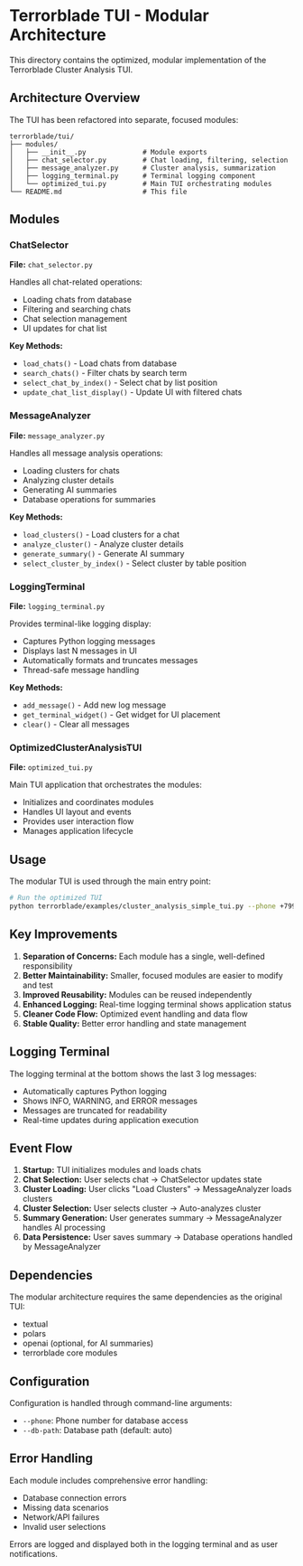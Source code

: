 # Terrorblade TUI - Modular Architecture

This directory contains the optimized, modular implementation of the Terrorblade Cluster Analysis TUI.

## Architecture Overview

The TUI has been refactored into separate, focused modules:

```
terrorblade/tui/
├── modules/
│   ├── __init__.py              # Module exports
│   ├── chat_selector.py         # Chat loading, filtering, selection
│   ├── message_analyzer.py      # Cluster analysis, summarization
│   ├── logging_terminal.py      # Terminal logging component
│   └── optimized_tui.py         # Main TUI orchestrating modules
└── README.md                    # This file
```

## Modules

### ChatSelector
**File:** `chat_selector.py`

Handles all chat-related operations:
- Loading chats from database
- Filtering and searching chats
- Chat selection management
- UI updates for chat list

**Key Methods:**
- `load_chats()` - Load chats from database
- `search_chats()` - Filter chats by search term
- `select_chat_by_index()` - Select chat by list position
- `update_chat_list_display()` - Update UI with filtered chats

### MessageAnalyzer
**File:** `message_analyzer.py`

Handles all message analysis operations:
- Loading clusters for chats
- Analyzing cluster details
- Generating AI summaries
- Database operations for summaries

**Key Methods:**
- `load_clusters()` - Load clusters for a chat
- `analyze_cluster()` - Analyze cluster details
- `generate_summary()` - Generate AI summary
- `select_cluster_by_index()` - Select cluster by table position

### LoggingTerminal
**File:** `logging_terminal.py`

Provides terminal-like logging display:
- Captures Python logging messages
- Displays last N messages in UI
- Automatically formats and truncates messages
- Thread-safe message handling

**Key Methods:**
- `add_message()` - Add new log message
- `get_terminal_widget()` - Get widget for UI placement
- `clear()` - Clear all messages

### OptimizedClusterAnalysisTUI
**File:** `optimized_tui.py`

Main TUI application that orchestrates the modules:
- Initializes and coordinates modules
- Handles UI layout and events
- Provides user interaction flow
- Manages application lifecycle

## Usage

The modular TUI is used through the main entry point:

```bash
# Run the optimized TUI
python terrorblade/examples/cluster_analysis_simple_tui.py --phone +79992004210
```

## Key Improvements

1. **Separation of Concerns:** Each module has a single, well-defined responsibility
2. **Better Maintainability:** Smaller, focused modules are easier to modify and test
3. **Improved Reusability:** Modules can be reused independently
4. **Enhanced Logging:** Real-time logging terminal shows application status
5. **Cleaner Code Flow:** Optimized event handling and data flow
6. **Stable Quality:** Better error handling and state management

## Logging Terminal

The logging terminal at the bottom shows the last 3 log messages:
- Automatically captures Python logging
- Shows INFO, WARNING, and ERROR messages
- Messages are truncated for readability
- Real-time updates during application execution

## Event Flow

1. **Startup:** TUI initializes modules and loads chats
2. **Chat Selection:** User selects chat → ChatSelector updates state
3. **Cluster Loading:** User clicks "Load Clusters" → MessageAnalyzer loads clusters
4. **Cluster Selection:** User selects cluster → Auto-analyzes cluster
5. **Summary Generation:** User generates summary → MessageAnalyzer handles AI processing
6. **Data Persistence:** User saves summary → Database operations handled by MessageAnalyzer

## Dependencies

The modular architecture requires the same dependencies as the original TUI:

- textual
- polars
- openai (optional, for AI summaries)
- terrorblade core modules

## Configuration

Configuration is handled through command-line arguments:

- `--phone`: Phone number for database access
- `--db-path`: Database path (default: auto)

## Error Handling

Each module includes comprehensive error handling:
- Database connection errors
- Missing data scenarios
- Network/API failures
- Invalid user selections

Errors are logged and displayed both in the logging terminal and as user notifications.
